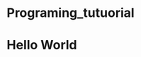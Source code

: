 # Programing_tutuorial
<!DOCTYPE html>
<html lang="en">
<head>
    <meta charset="UTF-8">
    <meta http-equiv="X-UA-Compatible" content="IE=edge">
    <meta name="viewport" content="width=H, initial-scale=1.0">
    <title>Document</title>
</head>
<body>
     <h1>Hello World</h1>
</body>
</html>
